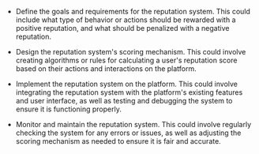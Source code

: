 - Define the goals and requirements for the reputation system. This could include what type of behavior or actions should be rewarded with a positive reputation, and what should be penalized with a negative reputation.

- Design the reputation system's scoring mechanism. This could involve creating algorithms or rules for calculating a user's reputation score based on their actions and interactions on the platform.

- Implement the reputation system on the platform. This could involve integrating the reputation system with the platform's existing features and user interface, as well as testing and debugging the system to ensure it is functioning properly.

- Monitor and maintain the reputation system. This could involve regularly checking the system for any errors or issues, as well as adjusting the scoring mechanism as needed to ensure it is fair and accurate.
